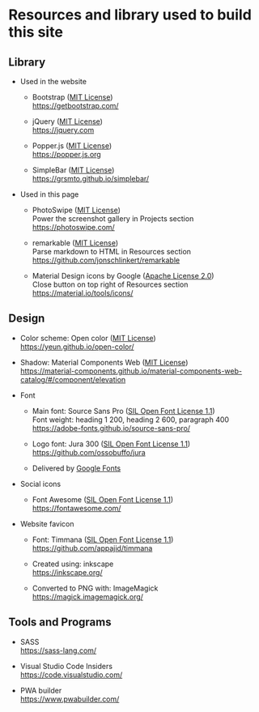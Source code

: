 # Resources and library used to build this site

## Library

- Used in the website

  - Bootstrap ([MIT License](https://github.com/twbs/bootstrap/blob/master/LICENSE))  
  <https://getbootstrap.com/>

  - jQuery ([MIT License](https://github.com/jquery/jquery/blob/master/LICENSE.txt))  
  <https://jquery.com>

  - Popper.js ([MIT License](https://github.com/FezVrasta/popper.js/blob/master/LICENSE.md))  
  <https://popper.js.org>

  - SimpleBar ([MIT License](https://github.com/Grsmto/simplebar/blob/master/LICENSE))  
  <https://grsmto.github.io/simplebar/>

- Used in this page

  - PhotoSwipe ([MIT License](https://github.com/dimsemenov/PhotoSwipe/blob/master/LICENSE))  
  Power the screenshot gallery in Projects section  
  <https://photoswipe.com/>

  - remarkable ([MIT License](https://github.com/jonschlinkert/remarkable/blob/master/LICENSE))  
  Parse markdown to HTML in Resources section  
  <https://github.com/jonschlinkert/remarkable>

  - Material Design icons by Google ([Apache License 2.0](https://github.com/google/material-design-icons/blob/master/LICENSE))  
  Close button on top right of Resources section  
  <https://material.io/tools/icons/>

## Design

- Color scheme: Open color ([MIT License](https://github.com/yeun/open-color/blob/master/LICENSE))  
  <https://yeun.github.io/open-color/>  

- Shadow: Material Components Web ([MIT License](https://github.com/material-components/material-components-web/blob/master/LICENSE))  
  <https://material-components.github.io/material-components-web-catalog/#/component/elevation>  

- Font

  - Main font: Source Sans Pro ([SIL Open Font License 1.1](https://github.com/adobe-fonts/source-sans-pro/blob/release/LICENSE.md))  
  Font weight: heading 1 200, heading 2 600, paragraph 400  
  <https://adobe-fonts.github.io/source-sans-pro/>

  - Logo font: Jura 300 ([SIL Open Font License 1.1](https://github.com/ossobuffo/jura/blob/master/OFL.txt))  
  <https://github.com/ossobuffo/jura>

  - Delivered by [Google Fonts](https://fonts.google.com)  

- Social icons

  - Font Awesome ([SIL Open Font License 1.1](https://github.com/FortAwesome/Font-Awesome/blob/master/LICENSE.txt))  
  <https://fontawesome.com/>

- Website favicon

  - Font: Timmana ([SIL Open Font License 1.1](https://github.com/appajid/timmana/blob/master/OFL.txt))  
  <https://github.com/appajid/timmana>

  - Created using: inkscape  
  <https://inkscape.org/>
  
  - Converted to PNG with: ImageMagick  
  <https://magick.imagemagick.org/>

## Tools and Programs

- SASS  
  <https://sass-lang.com/>
  
- Visual Studio Code Insiders  
  <https://code.visualstudio.com/>

- PWA builder  
  <https://www.pwabuilder.com/>

